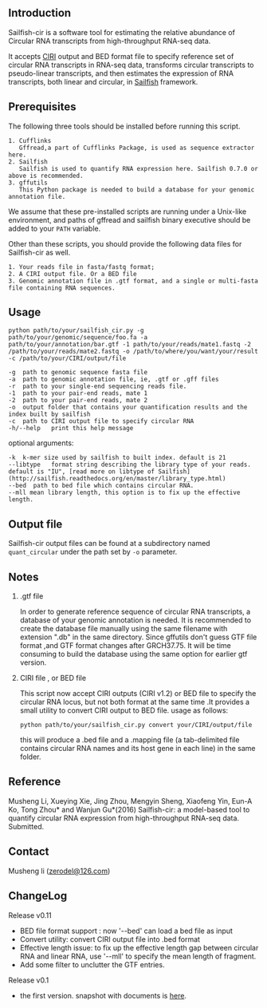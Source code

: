 ## Introduction ##

Sailfish-cir is a software tool for estimating the relative abundance of Circular RNA transcripts from high-throughput RNA-seq data.

It accepts [CIRI](https://sourceforge.net/projects/ciri/) output and BED format file to specify reference set of circular RNA transcripts in RNA-seq data, transforms circular transcripts to pseudo-linear transcripts, and then estimates the expression of RNA transcripts, both linear and circular, in [Sailfish](http://www.cs.cmu.edu/~ckingsf/software/sailfish/) framework. 


## Prerequisites ##

The following three tools should be installed before running this script.
	
    1. Cufflinks
	   Gffread,a part of Cufflinks Package, is used as sequence extractor here.
    2. Sailfish
	   Sailfish is used to quantify RNA expression here. Sailfish 0.7.0 or above is recommended.
    3. gffutils
	   This Python package is needed to build a database for your genomic annotation file.
	
We assume that these pre-installed scripts are running under a Unix-like environment, and paths of gffread and sailfish binary executive should be added to your ``PATH`` variable.

Other than these scripts, you should provide the following data files for Sailfish-cir as well.
	
	1. Your reads file in fasta/fastq format;
	2. A CIRI output file. Or a BED file 
	3. Genomic annotation file in .gtf format, and a single or multi-fasta file containing RNA sequences. 


## Usage ##

```
python path/to/your/sailfish_cir.py -g path/to/your/genomic/sequence/foo.fa -a path/to/your/annotation/bar.gtf -1 path/to/your/reads/mate1.fastq -2 /path/to/your/reads/mate2.fastq -o /path/to/where/you/want/your/result -c /path/to/your/CIRI/output/file
```
    
    -g  path to genomic sequence fasta file
    -a  path to genomic annotation file, ie, .gtf or .gff files
    -r  path to your single-end sequencing reads file.
    -1  path to your pair-end reads, mate 1
    -2  path to your pair-end reads, mate 2
    -o  output folder that contains your quantification results and the index built by sailfish
    -c  path to CIRI output file to specify circular RNA
    -h/--help	print this help message
	
optional arguments:

    -k  k-mer size used by sailfish to built index. default is 21
	--libtype   format string describing the library type of your reads. default is "IU", [read more on libtype of Sailfish](http://sailfish.readthedocs.org/en/master/library_type.html)
    --bed  path to bed file which contains circular RNA.
    --mll mean library length, this option is to fix up the effective length.
    

    
## Output file  ##

Sailfish-cir output files can be found at a subdirectory named ``quant_circular`` under the path set by ``-o`` parameter.
	

## Notes ##

1. .gtf file 

    In order to generate reference sequence of circular RNA transcripts, a database of your genomic annotation is needed. It is recommended to create the database file manually using the same filename with extension ".db" in the same directory.
Since gffutils don't guess GTF file format ,and GTF format changes after GRCH37.75. It will be time consuming to build the database using the same option for earlier gtf version. 

2. CIRI file , or BED file

    This script now accept CIRI outputs (CIRI v1.2) or BED file to specify the circular RNA locus, but not both format at the same time .It provides a small utility to convert CIRI output to BED file.
usage as follows:
    ```
    python path/to/your/sailfish_cir.py convert your/CIRI/output/file
    ```
    this will produce a .bed file and a .mapping file (a tab-delimited file contains circular RNA names and its host gene in each line) in the same folder. 


## Reference ##
Musheng Li, Xueying Xie, Jing Zhou, Mengyin Sheng, Xiaofeng Yin, Eun-A Ko, Tong Zhou* and Wanjun Gu*(2016) Sailfish-cir: a model-based tool to quantify circular RNA expression from high-throughput RNA-seq data. Submitted.


## Contact ##
Musheng li (zerodel@126.com)
 
 
 
## ChangeLog ##

Release v0.11

* BED file format support : now '--bed' can load a bed file as input
* Convert utility: convert CIRI output file into .bed format
* Effective length issue: to fix up the effective length gap between circular RNA and linear RNA, use '--mll' to specify the mean length of fragment. 
* Add some filter to unclutter the GTF entries. 

Release v0.1 

* the first version.  snapshot with documents is [here](https://github.com/zerodel/sailfish-cir/releases/tag/v0.1).


